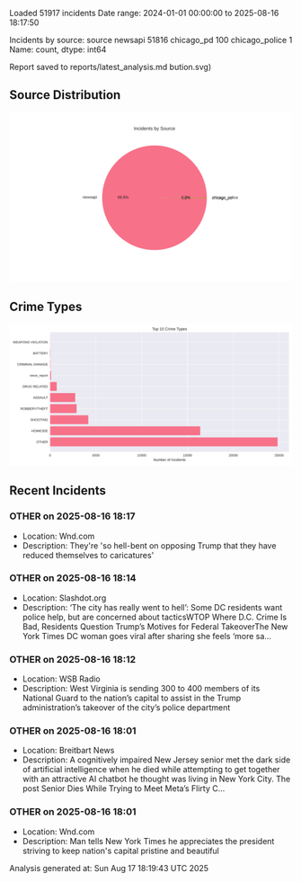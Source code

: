 
Loaded 51917 incidents
Date range: 2024-01-01 00:00:00 to 2025-08-16 18:17:50

Incidents by source:
source
newsapi           51816
chicago_pd          100
chicago_police        1
Name: count, dtype: int64

Report saved to reports/latest_analysis.md
bution.svg)

## Source Distribution
![Source Distribution](images/source_distribution.svg)

## Crime Types
![Crime Types](images/crime_types.svg)

## Recent Incidents

### OTHER on 2025-08-16 18:17
- Location: Wnd.com
- Description: They're 'so hell-bent on opposing Trump that they have reduced themselves to caricatures'


### OTHER on 2025-08-16 18:14
- Location: Slashdot.org
- Description: ‘The city has really went to hell’: Some DC residents want police help, but are concerned about tacticsWTOP Where D.C. Crime Is Bad, Residents Question Trump’s Motives for Federal TakeoverThe New York Times DC woman goes viral after sharing she feels ‘more sa…


### OTHER on 2025-08-16 18:12
- Location: WSB Radio
- Description: West Virginia is sending 300 to 400 members of its National Guard to the nation’s capital to assist in the Trump administration’s takeover of the city’s police department


### OTHER on 2025-08-16 18:01
- Location: Breitbart News
- Description: A cognitively impaired New Jersey senior met the dark side of artificial intelligence when he died while attempting to get together with an attractive AI chatbot he thought was living in New York City.
The post Senior Dies While Trying to Meet Meta’s Flirty C…


### OTHER on 2025-08-16 18:01
- Location: Wnd.com
- Description: Man tells New York Times he appreciates the president striving to keep nation's capital pristine and beautiful

Analysis generated at: Sun Aug 17 18:19:43 UTC 2025
